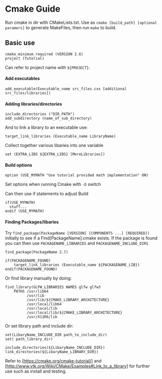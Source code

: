 # Cmake Guide
Run cmake in dir with CMakeLists.txt. Use as
  `cmake [build_path] [optional paramers]` to generate MakeFiles, then run `make` to build.

## Basic use
    cmake_minimum_required (VERSION 2.6)
    project (Tutorial)

Can refer to project name with `${PROJECT}`.
#### Add executables
    add_executable(Executable_name src_files.cxx [additional src_files/libraries])

#### Adding libraries/directories
    include_directories ("DIR_PATH")
    add_subdirectory (name_of_sub_directory)

And to link a library to an executable use:

    target_link_libraries (Executable_name LibraryName)

Collect together various libaries into one variable

    set (EXTRA_LIBS ${EXTRA_LIBS} [MoreLibraries])

#### Build options
    option (USE_MYMATH "Use tutorial provided math implementation" ON)

Set options when running Cmake with `-D` switch

Can then use if statements to adjust Build

    if(USE_MYMATH)
      stuff...
    endif (USE_MYMATH)


#### Finding Packages/libaries
Try `find_package(PackageName [VERSION] [COMPONENTS ...] [REQUIRED])` initially to see if a Find[PackageName].cmake exists. If the package is found you can then use `PACKAGENAME_LIBRARIES` and `PACKAGENAME_INCLUDE_DIRS`

    find_package(PackageName 2.7)

    if(PACKAGENAME_FOUND)
        target_link_libraries (Executable_name ${PACKAGENAME_LIB})
    endif(PACKAGENAME_FOUND)

Or find library manually by doing:

    find_library(GLFW_LIBRARIES NAMES glfw glfw3
        PATHS /usr/lib64
              /usr/lib
              /usr/lib/${CMAKE_LIBRARY_ARCHITECTURE}
              /usr/local/lib64
              /usr/local/lib
              /usr/local/lib/${CMAKE_LIBRARY_ARCHITECTURE}
              /usr/X11R6/lib


Or set library path and include dir:

    set(LibaryName_INCLUDE_DIR path_to_include_dir)
    set( path_library_dir)

    include_directories(${LibaryName_INCLUDE_DIR})
    link_directories(${LibaryName_LIBRARY_DIR})

Refer to [https://cmake.org/cmake-tutorial/] and [http://www.vtk.org/Wiki/CMake/Examples#Link_to_a_library] for further use such as install and testing.
